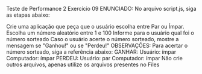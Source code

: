 Teste de Performance 2
Exercício 09
ENUNCIADO:
No arquivo script.js, siga as etapas abaixo:

Crie uma aplicação que peça que o usuário escolha entre Par ou Ímpar.
Escolha um número aleatório entre 1 e 100
Informe para o usuário qual foi o número sorteado
Caso o usuário acerte o número sorteado, mostre a mensagem se "Ganhou!" ou se "Perdeu!"
OBSERVAÇÕES:
Para acertar o número sorteado, siga a referência abaixo:
GANHAR:
Usuário: ímpar
Computador: ímpar
PERDEU:
Usuário: par
Computador: ímpar
Não crie outros arquivos, apenas utilize os arquivos presentes no Files